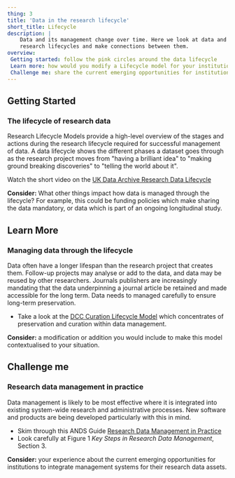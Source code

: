 ```yaml
---
thing: 3
title: 'Data in the research lifecycle'
short_title: Lifecycle
description: |
    Data and its management change over time. Here we look at data and 
    research lifecycles and make connections between them.
overview:
 Getting started: follow the pink circles around the data lifecycle
 Learn more: how would you modify a Lifecycle model for your institution?
 Challenge me: share the current emerging opportunities for institutions to integrate management systems for your research data assets
---
```

## Getting Started
### The lifecycle of research data

Research Lifecycle Models provide a high-level overview of the stages
and actions during the research lifecycle required for successful
management of data. A data lifecycle shows the different phases a
dataset goes through as the research project moves from "having a
brilliant idea" to "making ground breaking discoveries" to "telling the
world about it".

Watch the short video on the [UK Data Archive Research Data
Lifecycle](http://www.data-archive.ac.uk/create-manage/life-cycle)

**Consider:** What other things impact how data is managed through the
lifecycle? For example, this could be funding policies which make
sharing the data mandatory, or data which is part of an ongoing
longitudinal study.

## Learn More
### Managing data through the lifecycle

Data often have a longer lifespan than the research project that creates
them. Follow-up projects may analyse or add to the data, and data may be
reused by other researchers. Journals publishers are increasingly
mandating that the data underpinning a journal article be retained and
made accessible for the long term. Data needs to managed carefully to
ensure long-term preservation.

-   Take a look at the [DCC Curation Lifecycle
    Model](http://www.dcc.ac.uk/resources/curation-lifecycle-model)
    which concentrates of preservation and curation within data
    management.

**Consider:** a modification or addition you would include to make this
model contextualised to your situation.

## Challenge me
### Research data management in practice

Data management is likely to be most effective where it is integrated
into existing system-wide research and administrative processes. New
software and products are being developed particularly with this in
mind.

-   Skim through this ANDS Guide [Research Data Management in
    Practice](https://www.ands.org.au/guides/rdm-in-practice "Research data management in practice")
-   Look carefully at Figure 1 *Key Steps in Research Data Management*,
    Section 3.

**Consider:** your experience about the current emerging opportunities
for institutions to integrate management systems for their research data
assets.